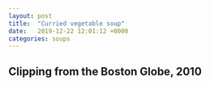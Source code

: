 ```yaml
---
layout: post
title:  "Curried vegetable soup"
date:   2019-12-22 12:01:12 +0000
categories: soups
---
```


## Clipping from the Boston Globe, 2010